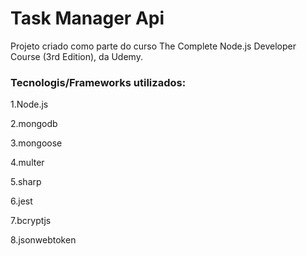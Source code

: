 # Task Manager Api

Projeto criado como parte do curso The Complete Node.js Developer Course (3rd Edition), da Udemy.

### Tecnologis/Frameworks utilizados:

1.Node.js

2.mongodb

3.mongoose

4.multer

5.sharp

6.jest

7.bcryptjs

8.jsonwebtoken
